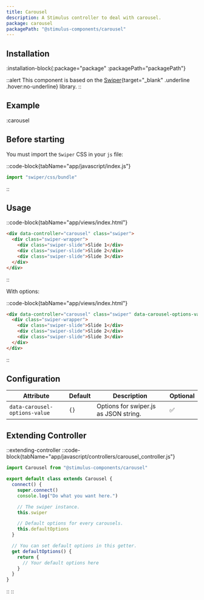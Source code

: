 ```yaml
---
title: Carousel
description: A Stimulus controller to deal with carousel.
package: carousel
packagePath: "@stimulus-components/carousel"
---
```


## Installation

:installation-block{:package="package" :packagePath="packagePath"}

::alert
This component is based on the [Swiper](https://swiperjs.com/){target="\_blank" .underline .hover:no-underline} library.
::

## Example

:carousel

## Before starting

You must import the `Swiper` CSS in your `js` file:

::code-block{tabName="app/javascript/index.js"}

```js
import "swiper/css/bundle"
```

::

## Usage

::code-block{tabName="app/views/index.html"}

```html
<div data-controller="carousel" class="swiper">
  <div class="swiper-wrapper">
    <div class="swiper-slide">Slide 1</div>
    <div class="swiper-slide">Slide 2</div>
    <div class="swiper-slide">Slide 3</div>
  </div>
</div>
```

::

With options:

::code-block{tabName="app/views/index.html"}

```html
<div data-controller="carousel" class="swiper" data-carousel-options-value='{"direction": "vertical"}'>
  <div class="swiper-wrapper">
    <div class="swiper-slide">Slide 1</div>
    <div class="swiper-slide">Slide 2</div>
    <div class="swiper-slide">Slide 3</div>
  </div>
</div>
```

::

## Configuration

| Attribute                     | Default | Description                           | Optional |
| ----------------------------- | ------- | ------------------------------------- | -------- |
| `data-carousel-options-value` | `{}`    | Options for swiper.js as JSON string. | ✅       |

## Extending Controller

::extending-controller
::code-block{tabName="app/javascript/controllers/carousel_controller.js"}

```js
import Carousel from "@stimulus-components/carousel"

export default class extends Carousel {
  connect() {
    super.connect()
    console.log("Do what you want here.")

    // The swiper instance.
    this.swiper

    // Default options for every carousels.
    this.defaultOptions
  }

  // You can set default options in this getter.
  get defaultOptions() {
    return {
      // Your default options here
    }
  }
}
```

::
::
